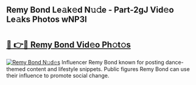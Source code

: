## Remy Bond Le𝚊k𝚎d N𝚞𝚍e - Part-2gJ Vid𝚎o Le𝚊ks Photos wNP3l

# <h2><a href="http://fbfhwhv.evod.top/?m=Remy+Bond">🔗 👉🔴 Remy Bond Vid𝚎o Ph𝚘t𝚘s</a></h2>

[![Remy Bond N𝚞d𝚎s](https://i.imgur.com/8V9OHl7.gif)](http://fbfhwhv.evod.top/?m=Remy+Bond)
Influencer Remy Bond known for posting dance-themed content and lifestyle snippets. Public figures Remy Bond can use their influence to promote social change. 
